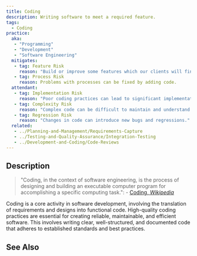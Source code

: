 ```yaml
---
title: Coding
description: Writing software to meet a required feature.
tags: 
  - Coding
practice:
  aka: 
   - "Programming"
   - "Development"
   - "Software Engineering"
  mitigates:
   - tag: Feature Risk
     reason: "Build or improve some features which our clients will find useful."
   - tag: Process Risk
     reason: Problems with processes can be fixed by adding code.
  attendant:
   - tag: Implementation Risk
     reason: "Poor coding practices can lead to significant implementation issues."
   - tag: Complexity Risk
     reason: "Complex code can be difficult to maintain and understand."
   - tag: Regression Risk
     reason: "Changes in code can introduce new bugs and regressions."
  related:
   - ../Planning-and-Management/Requirements-Capture
   - ../Testing-and-Quality-Assurance/Integration-Testing
   - ../Development-and-Coding/Code-Reviews
---
```


<PracticeIntro details={frontMatter} /> 

## Description

> "Coding, in the context of software engineering, is the process of designing and building an executable computer program for accomplishing a specific computing task.": - [Coding, _Wikipedia_](https://en.wikipedia.org/wiki/Programming)

Coding is a core activity in software development, involving the translation of requirements and designs into functional code. High-quality coding practices are essential for creating reliable, maintainable, and efficient software. This involves writing clear, well-structured, and documented code that adheres to established standards and best practices.

## See Also

<TagList tag="Coding" />
